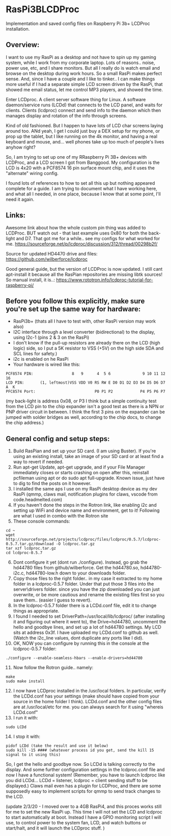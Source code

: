 # RasPi3BLCDProc
Implementation and saved config files on Raspberry Pi 3b+ LCDProc installation.

## Overview:
I want to use my RasPi as a desktop and not have to spin up my gaming system, while I work from my corporate laptop. Lots of reasons.. noise, power use, etc, and I share monitors. But all I really do is watch email and browse on the desktop during work hours. So a small RasPi makes perfect sense. And, since I have a couple and I like to tinker.. I can make things more useful if I had a separate simple LCD screen driven by the RasPi, that showed me email status, let me control MP3 players, and showed the time.  

Enter LCDproc. A client server software thing for Linux. A software daemon/service runs (LCDd) that connects to the LCD panel, and waits for clients. Clients (lcdproc) connect and send info to the daemon which then manages display and rotation of the info through screens.

Kind of old fashioned. But I happen to have lots of LCD char screens laying around too. ANd yeah, I get I could just buy a DEX setup for my phone, or prop up the tablet, but I like running on the 4k monitor, and having a real keyboard and mouse, and... well phones take up too much of people's lives anyhow right?

So, I am trying to set up one of my RRaspberry Pi 3B+ devices with LCDProc, and a LCD screen I got from Banggood. My configuration is the LCD is 4x20 with a PCF8574 16 pin surface mount chip, and it uses the "alternate" wiring config.

I found lots of references to how to set all this up but nothing appeared complete for a guide. I am trying to document what I have working here, and what all I needed, in one place, because I know that at some point, I'll need it again.

## Links:
Awesome link about how the whole custom pin thing was added to LCDProc. BUT watch out - that last example uses 0x80 for both the back-light and D7. That got me for a while.. see my configs for what worked for me.  https://sourceforge.net/p/lcdproc/discussion/312/thread/00298b2f/

Source for updated HD4470 drive and files:
https://github.com/wilberforce/lcdproc

Good general guide, but the version of LCDProc is now updated. I still cant apt-install it because all the RasPian repositories are missing libtk sources! So manual install, it is..:
https://www.rototron.info/lcdproc-tutorial-for-raspberry-pi/

## Before you follow this explicitly, make sure you're set up the same way for hardware:
- RasPi3b+ (thats all I have to test with, other RasPi version may work also)
- I2C interface through a level converter (bidirectional) to the display, using I2c-1 (pins 2 & 3 on the RasPi)
- I don't know if the pull-up resistors are already there on the LCD (high logic) side, so I put a 5K resistor to VSS (+5V) on the high side SDA and SCL lines for safety.)
- i2c is enabled on he RasPi
- Your hardware is wired like this:
```
PCF8574 PIN:                 8   9      4  5 6              9 10 11 12 16
LCD PIN:       (1, leftmost)VSS VDD V0 RS RW E D0 D1 D2 D3 D4 D5 D6 D7 A  K
PFC8574 Port:                          P0 P1 P2            P4 P5 P6 P7
```
(my back-light is address 0x08, or P3 I think but a simple continuity test from the LCD pin to the chip expander isn't a good test as there is a NPN or PNP driver circuit in between. I think the first 3 pins on the expander can be jumped with solder bridges as well, according to the chip docs, to change the chip address.)

## General config and setup steps:
1. Build RasPian and set up your SD card. (I am using Buster). If you're using an existing install, take an image of your SD card or at least find a way to revert if needed.
2. Run apt-get Update, apt-get upgrade, and if your File Manager immediately closes or starts crashing on open after this, reinstall pcfileman using apt or do sudo apt full-upgrade. Known issue, just have to dig to find the posts on it however.
3. I installed the same aps I use on my RasPi desktop device as my dev RasPi (qmmp, claws mail, notification plugins for claws, vscode from code.headmelted.com)
4. If you haven't done the steps in the Rotron link, like enabling i2c and setting up WiFi and device name and environment, get to it! Following are what I used in combo with the Rotron site
5. These console commands:
```
cd ~
wget http://sourceforge.net/projects/lcdproc/files/lcdproc/0.5.7/lcdproc-0.5.7.tar.gz/download -O lcdproc.tar.gz
tar xzf lcdproc.tar.gz
cd lcdproc-0.5.7
```

6. Dont configure it yet (dont run ./configure). Instead, go grab the hd44780 files from github/wilberforce. Get the hd44780.so, hd44780-i2c.c, hd44780-low.h down to your downloads folder.
7. Copy those files to the right folder.. in my case it extracted to my home folder in a lcdproc-0.5.7 folder. Under that put those 3 files into the server\drivers folder. since you have the zip downloaded you can just overwrite, or be more cautious and rename the existing files first so you save them.. (easier I guess to revert).
8. In the lcdproc-0.5.7 folder there is a LCDd.conf file, edit it to change things as appropriate. 
9. I found I needed to set DriverPath=/usr/local/lib/lcdproc/ (after installing it and figuring out where it went to), the Drive=hd44780, uncomment the hello and goodbye lines, and set up a lot of hd44780 settings. My LCD sits at address 0x3f. I have uploaded my LCDd.conf to github as well. (Watch the i2c_line values, dont duplicate any ports like I did).
10. OK, NOW you can configure by running this in the console at the lcdproc-0.5.7 folder:
```
./configure --enable-seamless-hbars --enable-drivers=hd44780
```

11. Now follow the Rotron guide.. namely:
```
make
sudo make install
```

12. I now have LCDproc installed in the /usr/local folders. In particular, verify the LCDd.conf has your settings (make should have copied from your source in the home folder I think). LCDd.conf and the other config files are at /usr/local/etc for me. you can always search for it using "whereis LCDd.conf"
13. I run it with:
```
sudo LCDd
```
14. I stop it with:
```
pidof LCDd (take the result and use it below)
sudo kill -15 #### (whatever process id you get, send the kill 15 signal to it using this)
```

So, I get the hello and goodbye now. So LCDd is talking correctly to the display. And some further configuration settings in the lcdproc.conf file and now I have a functional system! (Remember, you have to launch lcdproc like you did LCDd... LCDd = listener, lcdproc = client sending stuff to be displayed.) Claws mail even has a plugin for LCDProc, and there are some supposedly easy to implement scripts for qmmp to send track changes to the LCD. 

(update 2/3/20 - I moved over to a 4GB RasPi4, and this proces works still for me to set the new RasPi up. This time I will not set the LCD and lcdproc to start automatically at boot. Instead I have a GPIO monitoring script I will use, to control power to the system fan, LCD, and watch buttons or start/halt, and it will launch the LCDproc stuff. ) 
